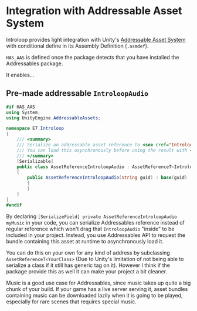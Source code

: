 # Integration with Addressable Asset System

Introloop provides light integration with Unity's [Addressable Asset System](https://docs.unity3d.com/Packages/com.unity.addressables@latest) with conditional define in its Assembly Definition (`.asmdef`).

`HAS_AAS` is defined once the package detects that you have installed the Addressables package.

It enables...

## Pre-made addressable `IntroloopAudio`

```csharp
#if HAS_AAS
using System;
using UnityEngine.AddressableAssets;

namespace E7.Introloop
{
    /// <summary>
    /// Serialize an addressable asset reference to <see cref="IntroloopAudio"/>.
    /// You can load this asynchronously before using the result with <see cref="IntroloopPlayer"/>.
    /// </summary>
    [Serializable]
    public class AssetReferenceIntroloopAudio : AssetReferenceT<IntroloopAudio>
    {
        public AssetReferenceIntroloopAudio(string guid) : base(guid)
        {
        }
    }
}
#endif
```

By declaring `[SerializeField] private AssetReferenceIntroloopAudio myMusic` in your code, you can serialize Addressables reference instead of regular reference which won't drag that `IntroloopAudio` "inside" to be included in your project. Instead, you use Addressables API to request the bundle containing this asset at runtime to asynchronously load it.

You can do this on your own for any kind of address by subclassing `AssetReferenceT<YourClass>` (Due to Unity's limitation of not being able to serialize a class if it still has generic tag on it). However I think if the package provide this as well it can make your project a bit cleaner.

Music is a good use case for Addressables, since music takes up quite a big chunk of your build. If your game has a live server serving it, asset bundles containing music can be downloaded lazily when it is going to be played, especially for rare scenes that requires special music.